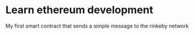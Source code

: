# Learn ethereum development
My first smart contract that sends a simple message to the rinkeby network